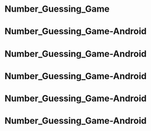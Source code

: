 # Number_Guessing_Game
# Number_Guessing_Game-Android
# Number_Guessing_Game-Android
# Number_Guessing_Game-Android
# Number_Guessing_Game-Android
# Number_Guessing_Game-Android
